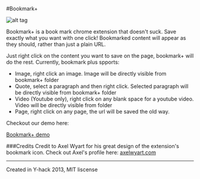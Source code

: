 #Bookmark+

![alt tag](img/ext-icon-128.png)

Bookmark+ is a book mark chrome extension that doesn't suck. Save exactly what you want with one click! Bookmarked content will appear as they should, rather than just a plain URL.

Just right click on the content you want to save on the page, bookmark+ will do the rest. Currently, bookmark plus spports:

- Image, right click an image. Image will be directly visible from bookmark+ folder
- Quote, select a paragraph and then right click. Selected paragraph will be directly visible from bookmark+ folder
- Video (Youtube only), right click on any blank space for a youtube video. Video will be directly visible from folder
- Page, right click on any page, the url will be saved the old way.

Checkout our demo here:

[Bookmark+ demo](https://www.youtube.com/watch?v=MP8jwmXm8hY)

###Credits
Credit to Axel Wyart for his great design of the extension's bookmark icon. Check out Axel's profile here: [axelwyart.com](http://www.axelwyart.com)
_____
Created in Y-hack 2013, MIT liscense
